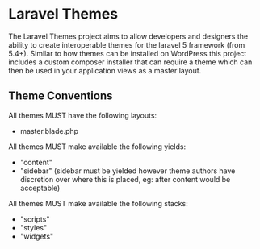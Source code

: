 # Laravel Themes

The Laravel Themes project aims to allow developers and designers the ability to create interoperable themes for the laravel 5 framework (from 5.4+).
Similar to how themes can be installed on WordPress this project includes a custom composer installer that can require a theme which can then be used in your application views as a master layout.

## Theme Conventions

All themes MUST have the following layouts:
- master.blade.php

All themes MUST make available the following yields:
 - "content"
 - "sidebar" (sidebar must be yielded however theme authors have discretion over where this is placed, eg: after content would be acceptable)
 
 All themes MUST make available the following stacks:
 - "scripts"
 - "styles"
 - "widgets"
